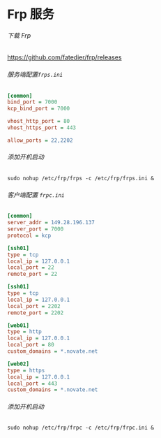 # Frp 服务

###### 下载 Frp

https://github.com/fatedier/frp/releases



###### 服务端配置`frps.ini`

```ini
[common]
bind_port = 7000
kcp_bind_port = 7000

vhost_http_port = 80
vhost_https_port = 443

allow_ports = 22,2202
```

###### 添加开机启动

```shell
sudo nohup /etc/frp/frps -c /etc/frp/frps.ini &
```





###### 客户端配置 `frpc.ini`

```ini
[common]
server_addr = 149.28.196.137
server_port = 7000
protocol = kcp

[ssh01]
type = tcp
local_ip = 127.0.0.1
local_port = 22
remote_port = 22

[ssh01]
type = tcp
local_ip = 127.0.0.1
local_port = 2202
remote_port = 2202

[web01]
type = http
local_ip = 127.0.0.1
local_port = 80
custom_domains = *.novate.net

[web02]
type = https
local_ip = 127.0.0.1
local_port = 443
custom_domains = *.novate.net
```

###### 添加开机启动

```shell
sudo nohup /etc/frp/frpc -c /etc/frp/frpc.ini &
```

